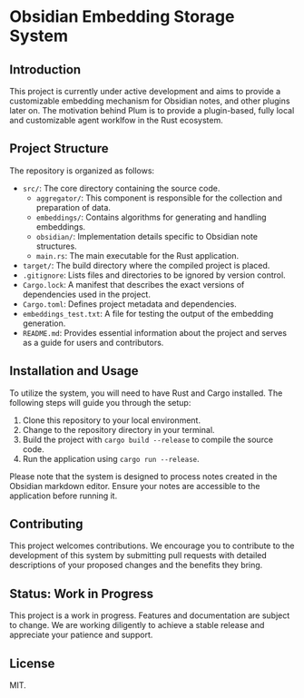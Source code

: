 # Obsidian Embedding Storage System

## Introduction

This project is currently under active development and aims to provide a customizable embedding mechanism for Obsidian notes, and other plugins later on. The motivation behind Plum is to provide a plugin-based, fully local and customizable agent worklfow in the Rust ecosystem.

## Project Structure

The repository is organized as follows:

- `src/`: The core directory containing the source code.
  - `aggregator/`: This component is responsible for the collection and preparation of data.
  - `embeddings/`: Contains algorithms for generating and handling embeddings.
  - `obsidian/`: Implementation details specific to Obsidian note structures.
  - `main.rs`: The main executable for the Rust application.
- `target/`: The build directory where the compiled project is placed.
- `.gitignore`: Lists files and directories to be ignored by version control.
- `Cargo.lock`: A manifest that describes the exact versions of dependencies used in the project.
- `Cargo.toml`: Defines project metadata and dependencies.
- `embeddings_test.txt`: A file for testing the output of the embedding generation.
- `README.md`: Provides essential information about the project and serves as a guide for users and contributors.

## Installation and Usage

To utilize the system, you will need to have Rust and Cargo installed. The following steps will guide you through the setup:

1. Clone this repository to your local environment.
2. Change to the repository directory in your terminal.
3. Build the project with `cargo build --release` to compile the source code.
4. Run the application using `cargo run --release`.

Please note that the system is designed to process notes created in the Obsidian markdown editor. Ensure your notes are accessible to the application before running it.

## Contributing

This project welcomes contributions. We encourage you to contribute to the development of this system by submitting pull requests with detailed descriptions of your proposed changes and the benefits they bring.

## Status: Work in Progress

This project is a work in progress. Features and documentation are subject to change. We are working diligently to achieve a stable release and appreciate your patience and support.

## License

MIT.
